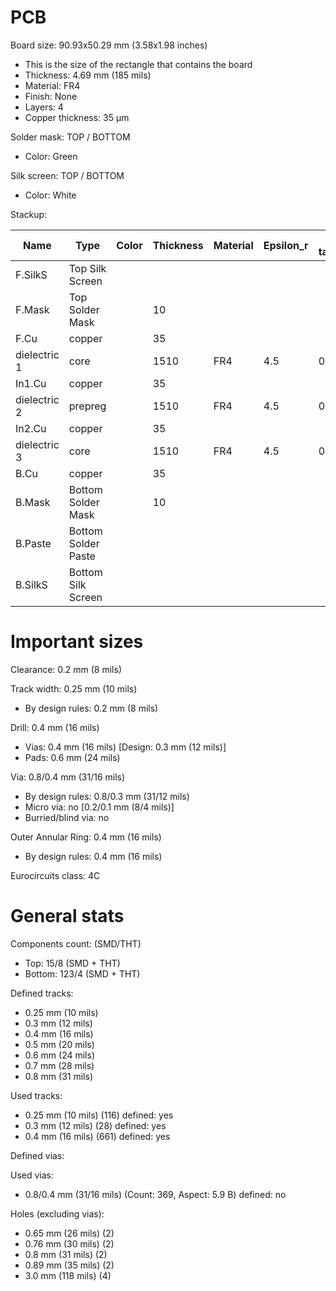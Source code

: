 # PCB

Board size: 90.93x50.29 mm (3.58x1.98 inches)

- This is the size of the rectangle that contains the board
- Thickness: 4.69 mm (185 mils)
- Material: FR4
- Finish: None
- Layers: 4
- Copper thickness: 35 µm

Solder mask: TOP / BOTTOM

- Color: Green

Silk screen: TOP / BOTTOM

- Color: White


Stackup:

| Name                 | Type                 | Color    | Thickness | Material        | Epsilon_r | Loss tangent |
|----------------------|----------------------|----------|-----------|-----------------|-----------|--------------|
| F.SilkS              | Top Silk Screen      |          |           |                 |           |              |
| F.Mask               | Top Solder Mask      |          |        10 |                 |           |              |
| F.Cu                 | copper               |          |        35 |                 |           |              |
| dielectric 1         | core                 |          |      1510 | FR4             |       4.5 |         0.02 |
| In1.Cu               | copper               |          |        35 |                 |           |              |
| dielectric 2         | prepreg              |          |      1510 | FR4             |       4.5 |         0.02 |
| In2.Cu               | copper               |          |        35 |                 |           |              |
| dielectric 3         | core                 |          |      1510 | FR4             |       4.5 |         0.02 |
| B.Cu                 | copper               |          |        35 |                 |           |              |
| B.Mask               | Bottom Solder Mask   |          |        10 |                 |           |              |
| B.Paste              | Bottom Solder Paste  |          |           |                 |           |              |
| B.SilkS              | Bottom Silk Screen   |          |           |                 |           |              |

# Important sizes

Clearance: 0.2 mm (8 mils)

Track width: 0.25 mm (10 mils)

- By design rules: 0.2 mm (8 mils)

Drill: 0.4 mm (16 mils)

- Vias: 0.4 mm (16 mils) [Design: 0.3 mm (12 mils)]
- Pads: 0.6 mm (24 mils)

Via: 0.8/0.4 mm (31/16 mils)

- By design rules: 0.8/0.3 mm (31/12 mils)
- Micro via: no [0.2/0.1 mm (8/4 mils)]
- Burried/blind via: no

Outer Annular Ring: 0.4 mm (16 mils)

- By design rules: 0.4 mm (16 mils)

Eurocircuits class: 4C


# General stats

Components count: (SMD/THT)

- Top: 15/8 (SMD + THT)
- Bottom: 123/4 (SMD + THT)

Defined tracks:

- 0.25 mm (10 mils)
- 0.3 mm (12 mils)
- 0.4 mm (16 mils)
- 0.5 mm (20 mils)
- 0.6 mm (24 mils)
- 0.7 mm (28 mils)
- 0.8 mm (31 mils)

Used tracks:

- 0.25 mm (10 mils) (116) defined: yes
- 0.3 mm (12 mils) (28) defined: yes
- 0.4 mm (16 mils) (661) defined: yes

Defined vias:


Used vias:

- 0.8/0.4 mm (31/16 mils) (Count: 369, Aspect: 5.9 B) defined: no

Holes (excluding vias):

- 0.65 mm (26 mils) (2)
- 0.76 mm (30 mils) (2)
- 0.8 mm (31 mils) (2)
- 0.89 mm (35 mils) (2)
- 3.0 mm (118 mils) (4)




